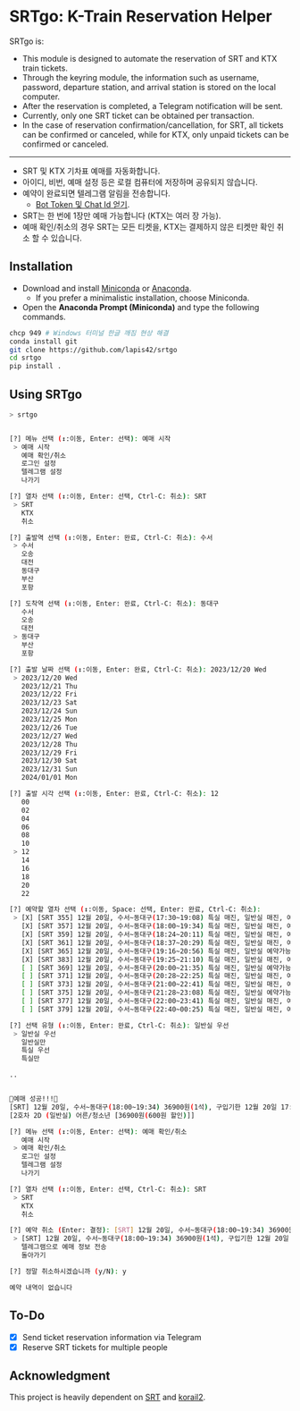 # SRTgo: K-Train Reservation Helper

SRTgo is:

- This module is designed to automate the reservation of SRT and KTX train tickets.
- Through the keyring module, the information such as username, password, departure station, and arrival station is stored on the local computer.
- After the reservation is completed, a Telegram notification will be sent.
- Currently, only one SRT ticket can be obtained per transaction.
- In the case of reservation confirmation/cancellation, for SRT, all tickets can be confirmed or canceled, while for KTX, only unpaid tickets can be confirmed or canceled.

---

- SRT 및 KTX 기차표 예매를 자동화합니다.
- 아이디, 비번, 예매 설정 등은 로컬 컴퓨터에 저장하며 공유되지 않습니다.
- 예약이 완료되면 텔레그램 알림을 전송합니다.
  - [Bot Token 및 Chat Id 얻기](https://gabrielkim.tistory.com/entry/Telegram-Bot-Token-%EB%B0%8F-Chat-Id-%EC%96%BB%EA%B8%B0).
- SRT는 한 번에 1장만 예매 가능합니다 (KTX는 여러 장 가능).
- 예매 확인/취소의 경우 SRT는 모든 티켓을, KTX는 결제하지 않은 티켓만 확인 취소 할 수 있습니다.

## Installation

- Download and install [Miniconda](https://conda.io/miniconda.html) or [Anaconda](https://www.anaconda.com/download/).
  - If you prefer a minimalistic installation, choose Miniconda.
- Open the **Anaconda Prompt (Miniconda)** and type the following commands.

```bash
chcp 949 # Windows 터미널 한글 깨짐 현상 해결
conda install git
git clone https://github.com/lapis42/srtgo
cd srtgo
pip install .
```

## Using SRTgo

```bash
> srtgo
```

```bash

[?] 메뉴 선택 (↕:이동, Enter: 선택): 예매 시작
 > 예매 시작
   예매 확인/취소
   로그인 설정
   텔레그램 설정
   나가기

[?] 열차 선택 (↕:이동, Enter: 선택, Ctrl-C: 취소): SRT
 > SRT
   KTX
   취소

[?] 출발역 선택 (↕:이동, Enter: 완료, Ctrl-C: 취소): 수서
 > 수서
   오송
   대전
   동대구
   부산
   포항

[?] 도착역 선택 (↕:이동, Enter: 완료, Ctrl-C: 취소): 동대구
   수서
   오송
   대전
 > 동대구
   부산
   포항

[?] 출발 날짜 선택 (↕:이동, Enter: 완료, Ctrl-C: 취소): 2023/12/20 Wed
 > 2023/12/20 Wed
   2023/12/21 Thu
   2023/12/22 Fri
   2023/12/23 Sat
   2023/12/24 Sun
   2023/12/25 Mon
   2023/12/26 Tue
   2023/12/27 Wed
   2023/12/28 Thu
   2023/12/29 Fri
   2023/12/30 Sat
   2023/12/31 Sun
   2024/01/01 Mon

[?] 출발 시각 선택 (↕:이동, Enter: 완료, Ctrl-C: 취소): 12
   00
   02
   04
   06
   08
   10
 > 12
   14
   16
   18
   20
   22

[?] 예약할 열차 선택 (↕:이동, Space: 선택, Enter: 완료, Ctrl-C: 취소):
 > [X] [SRT 355] 12월 20일, 수서~동대구(17:30~19:08) 특실 매진, 일반실 매진, 예약대기 불가능
   [X] [SRT 357] 12월 20일, 수서~동대구(18:00~19:34) 특실 매진, 일반실 매진, 예약대기 불가능
   [X] [SRT 359] 12월 20일, 수서~동대구(18:24~20:11) 특실 매진, 일반실 매진, 예약대기 불가능
   [X] [SRT 361] 12월 20일, 수서~동대구(18:37~20:29) 특실 매진, 일반실 매진, 예약대기 불가능
   [X] [SRT 365] 12월 20일, 수서~동대구(19:16~20:56) 특실 매진, 일반실 예약가능, 예약대기 불가능
   [X] [SRT 383] 12월 20일, 수서~동대구(19:25~21:10) 특실 매진, 일반실 매진, 예약대기 불가능
   [ ] [SRT 369] 12월 20일, 수서~동대구(20:00~21:35) 특실 매진, 일반실 예약가능, 예약대기 불가능
   [ ] [SRT 371] 12월 20일, 수서~동대구(20:28~22:25) 특실 매진, 일반실 매진, 예약대기 불가능
   [ ] [SRT 373] 12월 20일, 수서~동대구(21:00~22:41) 특실 매진, 일반실 매진, 예약대기 불가능
   [ ] [SRT 375] 12월 20일, 수서~동대구(21:28~23:08) 특실 매진, 일반실 예약가능, 예약대기 불가능
   [ ] [SRT 377] 12월 20일, 수서~동대구(22:00~23:41) 특실 매진, 일반실 매진, 예약대기 불가능
   [ ] [SRT 379] 12월 20일, 수서~동대구(22:40~00:25) 특실 매진, 일반실 매진, 예약대기 불가능

[?] 선택 유형 (↕:이동, Enter: 완료, Ctrl-C: 취소): 일반실 우선
 > 일반실 우선
   일반실만
   특실 우선
   특실만

..


🎊예매 성공!!!🎊
[SRT] 12월 20일, 수서~동대구(18:00~19:34) 36900원(1석), 구입기한 12월 20일 17:05
[2호차 2D (일반실) 어른/청소년 [36900원(600원 할인)]]

[?] 메뉴 선택 (↕:이동, Enter: 선택): 예매 확인/취소
   예매 시작
 > 예매 확인/취소
   로그인 설정
   텔레그램 설정
   나가기

[?] 열차 선택 (↕:이동, Enter: 선택, Ctrl-C: 취소): SRT
 > SRT
   KTX
   취소

[?] 예약 취소 (Enter: 결정): [SRT] 12월 20일, 수서~동대구(18:00~19:34) 36900원(1석), 구입기한 12월 20일 17:05
 > [SRT] 12월 20일, 수서~동대구(18:00~19:34) 36900원(1석), 구입기한 12월 20일 17:05
   텔레그램으로 예매 정보 전송
   돌아가기

[?] 정말 취소하시겠습니까 (y/N): y

예약 내역이 없습니다
```

## To-Do

- [x] Send ticket reservation information via Telegram
- [x] Reserve SRT tickets for multiple people

## Acknowledgment

This project is heavily dependent on [SRT](https://github.com/ryanking13/SRT) and [korail2](https://github.com/carpedm20/korail2).
